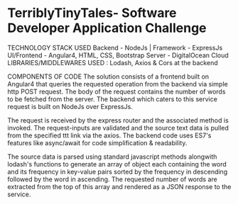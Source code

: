 # TerriblyTinyTales- Software Developer Application Challenge

TECHNOLOGY STACK USED
Backend - NodeJs | Framework - ExpressJs
UI/Frontend - Angular4, HTML, CSS, Bootstrap
Server - DigitalOcean Cloud
LIBRARIES/MIDDLEWARES USED : Lodash, Axios & Cors at the backend

COMPONENTS OF CODE
The solution consists of a frontend built on Angular4 that queries the requested operation from the backend via simple http POST request. The body of the request contains the number of words to be fetched from the server. The backend which caters to this service request is built on NodeJs over ExpressJs.

The request is received by the express router and the associated method is invoked. The request-inputs are validated and the source text data is pulled from the specified ttt link via the axios. The backend code uses ES7's features like async/await for code simplification & readability.

The source data is parsed using standard javascript methods alongwith lodash's functions to generate an array of object each containing the word and its frequency in key-value pairs sorted by the frequency in descending followed by the word in ascending. The requested number of words are extracted from the top of this array and rendered as a JSON response to the service.
